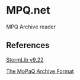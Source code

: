 # MPQ.net
MPQ Archive reader

## References

[StormLib v9.22](https://github.com/ladislav-zezula/StormLib)

[The MoPaQ Archive Format](https://web.archive.org/web/20120222093346/http://wiki.devklog.net/index.php?title=The_MoPaQ_Archive_Format)